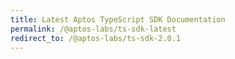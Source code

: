 ```yaml
---
title: Latest Aptos TypeScript SDK Documentation
permalink: /@aptos-labs/ts-sdk-latest
redirect_to: /@aptos-labs/ts-sdk-2.0.1
---
```

